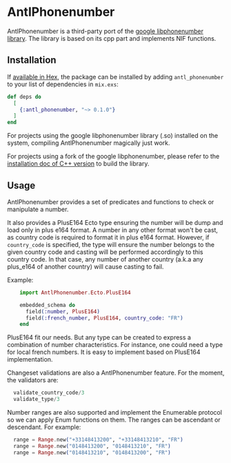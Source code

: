 # AntlPhonenumber

<!-- MDOC !-->
AntlPhonenumber is a third-party port of the [google libphonenumber library](https://github.com/google/libphonenumber).
The library is based on its cpp part and implements NIF functions.

## Installation

If [available in Hex](https://hex.pm/docs/publish), the package can be installed
by adding `antl_phonenumber` to your list of dependencies in `mix.exs`:

```elixir
def deps do
  [
    {:antl_phonenumber, "~> 0.1.0"}
  ]
end
```

For projects using the google libphonenumber library (.so) installed on the system, 
compiling AntlPhonenumber magically just work.

For projects using a fork of the google libphonenumber, please refer to the [installation doc of C++ version](https://github.com/google/libphonenumber/blob/master/cpp/README) to build the library.

## Usage

AntlPhonenumber provides a set of predicates and functions to check or manipulate a number.

It also provides a PlusE164 Ecto type ensuring the number will be dump and load only in plus e164 format.
A number in any other format won't be cast, as country code is required to format it in plus e164 format.
However, if `country_code` is specified, the type will ensure the number belongs to the given country code and casting will be performed accordingly to this country code.
In that case, any number of another country (a.k.a any plus_e164 of another country) will cause casting to fail.

Example:

```elixir
    import AntlPhonenumber.Ecto.PlusE164

    embedded_schema do
      field(:number, PlusE164)
      field(:french_number, PlusE164, country_code: "FR")
    end
```
PlusE164 fit our needs.
But any type can be created to express a combination of number characteristics. For instance, one could need a type for local french numbers. It is easy to implement based on PlusE164 implementation.

Changeset validations are also a AntlPhonenumber feature.
For the moment, the validators are:

```elixir
  validate_country_code/3
  validate_type/3
```

Number ranges are also supported and implement the Enumerable protocol so we can apply Enum functions on them.
The ranges can be ascendant or descendant.
For example:

```elixir
  range = Range.new("+33148413200", "+33148413210", "FR")
  range = Range.new("0148413200", "0148413210", "FR")
  range = Range.new("0148413210", "0148413200", "FR")
```